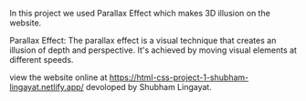 In this project we used Parallax Effect which makes 3D illusion on the website.

Parallax Effect: The parallax effect is a visual technique that creates an illusion of depth and perspective. It's achieved by moving visual elements at different speeds.

view the website online at https://html-css-project-1-shubham-lingayat.netlify.app/
devoloped by Shubham Lingayat.
